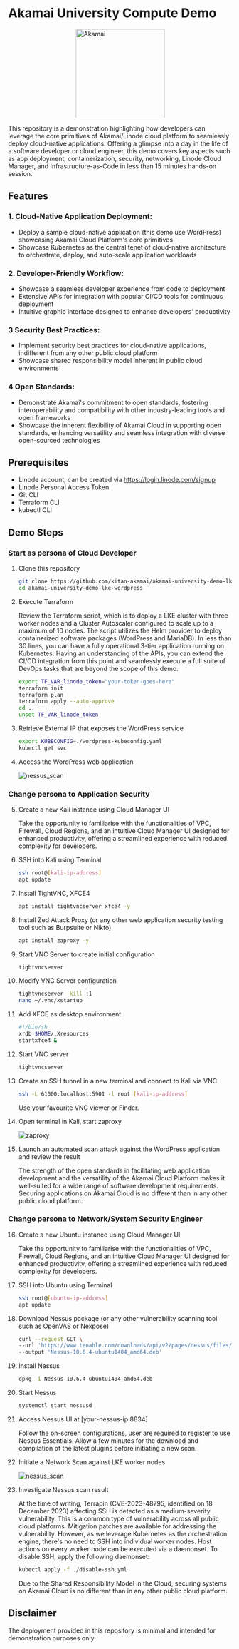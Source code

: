 # Akamai University Compute Demo 
<img src="docs/images/akamai_university.png" alt="Akamai" style="display: block; margin-left: auto; margin-right: auto; width:auto; height:200px">

This repository is a demonstration highlighting how developers can leverage the core primitives of Akamai/Linode cloud platform to seamlessly deploy cloud-native applications. Offering a glimpse into a day in the life of a software developer or cloud engineer, this demo covers key aspects such as app deployment, containerization, security, networking, Linode Cloud Manager, and Infrastructure-as-Code in less than 15 minutes hands-on session.

## Features

### 1. **Cloud-Native Application Deployment:**
   - Deploy a sample cloud-native application (this demo use WordPress) showcasing Akamai Cloud Platform's core primitives
   - Showcase Kubernetes as the central tenet of cloud-native architecture to orchestrate, deploy, and auto-scale application workloads

### 2. **Developer-Friendly Workflow:**
   - Showcase a seamless developer experience from code to deployment
   - Extensive APIs for integration with popular CI/CD tools for continuous deployment
   - Intuitive graphic interface designed to enhance developers' productivity

### 3 **Security Best Practices:**
   - Implement security best practices for cloud-native applications, indifferent from any other public cloud platform
   - Showcase shared responsibility model inherent in public cloud environments

### 4 **Open Standards:**
   - Demonstrate Akamai's commitment to open standards, fostering interoperability and compatibility with other industry-leading tools and open frameworks
   - Showcase the inherent flexibility of Akamai Cloud in supporting open standards, enhancing versatility and seamless integration with diverse open-sourced technologies

## Prerequisites

- Linode account, can be created via  https://login.linode.com/signup 
- Linode Personal Access Token
- Git CLI
- Terraform CLI
- kubectl CLI

## Demo Steps

### Start as persona of Cloud Developer

1. Clone this repository
   ```bash
   git clone https://github.com/kitan-akamai/akamai-university-demo-lke-wordpress.git
   cd akamai-university-demo-lke-wordpress
   ```

2. Execute Terraform 

   Review the Terraform script, which is to deploy a LKE cluster with three worker nodes and a Cluster Autoscaler configured to scale up to a maximum of 10 nodes. The script utilizes the Helm provider to  deploy containerized software packages (WordPress and MariaDB). In less than 30 lines, you can have a fully operational 3-tier application running on Kubernetes. Having an understanding of the APIs, you can extend the CI/CD integration from this point and seamlessly execute a full suite of DevOps tasks that are beyond the scope of this demo.

   ```bash
   export TF_VAR_linode_token="your-token-goes-here"
   terraform init
   terraform plan
   terraform apply --auto-approve
   cd ..
   unset TF_VAR_linode_token
   ```

3. Retrieve External IP that exposes the WordPress service
   ```bash
   export KUBECONFIG=./wordpress-kubeconfig.yaml
   kubectl get svc
   ```

4. Access the WordPress web application

   <img src="docs/images/wordpress.png" alt="nessus_scan" style="width:auto;height:auto">

### Change persona to Application Security

5. Create a new Kali instance using Cloud Manager UI
   
   Take the opportunity to familiarise with the functionalities of VPC, Firewall, Cloud Regions, and an intuitive Cloud Manager UI designed for enhanced productivity, offering a streamlined experience with reduced complexity for developers.

6. SSH into Kali using Terminal
   ```bash
   ssh root@[kali-ip-address]
   apt update
   ```

7. Install TightVNC, XFCE4
   ```bash
   apt install tightvncserver xfce4 -y
   ```

8. Install Zed Attack Proxy (or any other web application security testing tool such as Burpsuite or Nikto)
   ```bash
   apt install zaproxy -y
   ```

9. Start VNC Server to create initial configuration
   ```bash
   tightvncserver
   ```

10. Modify VNC Server configuration
    ```bash
    tightvncserver -kill :1
    nano ~/.vnc/xstartup
    ```

11. Add XFCE as desktop environment
    ```bash
    #!/bin/sh
    xrdb $HOME/.Xresources
    startxfce4 &
    ```

12. Start VNC server 
    ```bash
    tightvncserver
    ```

13. Create an SSH tunnel in a new terminal and connect to Kali via VNC
    ```bash
    ssh -L 61000:localhost:5901 -l root [kali-ip-address]
    ```
    Use your favourite VNC viewer or Finder.

14. Open terminal in Kali, start zaproxy

    <img src="docs/images/zaproxy.png" alt="zaproxy" style="width:auto;height:auto">

15. Launch an automated scan attack against the WordPress application and review the result

    The strength of the open standards in facilitating web application development and the versatility of the Akamai Cloud Platform makes it well-suited for a wide range of software development requirements. Securing applications on Akamai Cloud is no different than in any other public cloud platform.

### Change persona to Network/System Security Engineer

16. Create a new Ubuntu instance using Cloud Manager UI

    Take the opportunity to familiarise with the functionalities of VPC, Firewall, Cloud Regions, and an intuitive Cloud Manager UI designed for enhanced productivity, offering a streamlined experience with reduced complexity for developers.

17. SSH into Ubuntu using Terminal
    ```bash
    ssh root@[ubuntu-ip-address]
    apt update
    ```

18. Download Nessus package (or any other vulnerability scanning tool such as OpenVAS or Nexpose)
    ```bash
    curl --request GET \
    --url 'https://www.tenable.com/downloads/api/v2/pages/nessus/files/Nessus-10.6.4-ubuntu1404_amd64.deb' \
    --output 'Nessus-10.6.4-ubuntu1404_amd64.deb'
    ```

19. Install Nessus
    ```bash
    dpkg -i Nessus-10.6.4-ubuntu1404_amd64.deb
    ```

20. Start Nessus
    ```bash
    systemctl start nessusd
    ```

21. Access Nessus UI at [your-nessus-ip:8834]

    Follow the on-screen configurations, user are required to register to use Nessus Essentials. Allow a few minutes for the download and compilation of the latest plugins before initiating a new scan.

22. Initiate a Network Scan against LKE worker nodes
   
    <img src="docs/images/nessus_scan.png" alt="nessus_scan" style="width:auto;height:auto">

23. Investigate Nessus scan result

    At the time of writing, Terrapin (CVE-2023-48795, identified on 18 December 2023) affecting SSH is detected as a medium-severity vulnerability. This is a common type of vulnerability across all public cloud platforms. Mitigation patches are available for addressing the vulnerability. However, as we leverage Kubernetes as the orchestration engine, there's no need to SSH into individual worker nodes. Host actions on every worker node can be executed via a daemonset. To disable SSH, apply the following daemonset:

    ```bash
    kubectl apply -f ./disable-ssh.yml
    ```
   
    Due to the Shared Responsibility Model in the Cloud, securing systems on Akamai Cloud is no different than in any other public cloud platform.

## Disclaimer
The deployment provided in this repository is minimal and intended for demonstration purposes only.